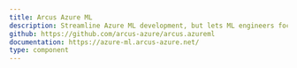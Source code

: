 ```yaml
---
title: Arcus Azure ML
description: Streamline Azure ML development, but lets ML engineers focus on the actual job at hand, without losing time in tinkering with the AzureML SDK.
github: https://github.com/arcus-azure/arcus.azureml
documentation: https://azure-ml.arcus-azure.net/
type: component
---
```

